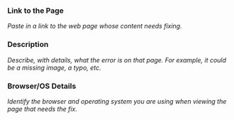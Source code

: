 ### Link to the Page

*Paste in a link to the web page whose content needs fixing.*

### Description

*Describe, with details, what the error is on that page. For example, it could be a missing image, a typo, etc.*

### Browser/OS Details

*Identify the browser and operating system you are using when viewing the page that needs the fix.*
